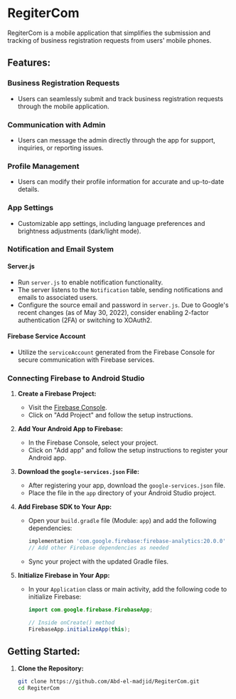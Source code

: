 # RegiterCom

RegiterCom is a mobile application that simplifies the submission and tracking of business registration requests from users' mobile phones.

## Features:

### Business Registration Requests
- Users can seamlessly submit and track business registration requests through the mobile application.

### Communication with Admin
- Users can message the admin directly through the app for support, inquiries, or reporting issues.

### Profile Management
- Users can modify their profile information for accurate and up-to-date details.

### App Settings
- Customizable app settings, including language preferences and brightness adjustments (dark/light mode).

### Notification and Email System

#### Server.js
- Run `server.js` to enable notification functionality.
- The server listens to the `Notification` table, sending notifications and emails to associated users.
- Configure the source email and password in `server.js`. Due to Google's recent changes (as of May 30, 2022), consider enabling 2-factor authentication (2FA) or switching to XOAuth2.

#### Firebase Service Account
- Utilize the `serviceAccount` generated from the Firebase Console for secure communication with Firebase services.

### Connecting Firebase to Android Studio

1. **Create a Firebase Project:**
   - Visit the [Firebase Console](https://console.firebase.google.com/).
   - Click on "Add Project" and follow the setup instructions.

2. **Add Your Android App to Firebase:**
   - In the Firebase Console, select your project.
   - Click on "Add app" and follow the setup instructions to register your Android app.

3. **Download the `google-services.json` File:**
   - After registering your app, download the `google-services.json` file.
   - Place the file in the `app` directory of your Android Studio project.

4. **Add Firebase SDK to Your App:**
   - Open your `build.gradle` file (Module: `app`) and add the following dependencies:
     ```gradle
     implementation 'com.google.firebase:firebase-analytics:20.0.0'
     // Add other Firebase dependencies as needed
     ```
   - Sync your project with the updated Gradle files.

5. **Initialize Firebase in Your App:**
   - In your `Application` class or main activity, add the following code to initialize Firebase:
     ```java
     import com.google.firebase.FirebaseApp;

     // Inside onCreate() method
     FirebaseApp.initializeApp(this);
     ```

## Getting Started:

1. **Clone the Repository:**
   ```bash
   git clone https://github.com/Abd-el-madjid/RegiterCom.git
   cd RegiterCom
